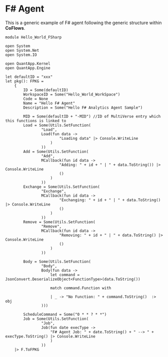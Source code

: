 F# Agent
===
This is a generic example of F# agent following the generic structure within **CoFlows**.

    module Hello_World_FSharp

    open System
    open System.Net
    open System.IO

    open QuantApp.Kernel
    open QuantApp.Engine

    let defaultID = "xxx"
    let pkg(): FPKG =
        {
            ID = Some(defaultID)
            WorkspaceID = Some("Hello_World_WorkSpace")
            Code = None
            Name = "Hello F# Agent"
            Description = Some("Hello F# Analytics Agent Sample")

            MID = Some(defaultID + "-MID") //ID of MultiVerse entry which this functions is linked to
            Load = Some(Utils.SetFunction(
                    "Load", 
                    Load(fun data ->
                            "Loading data" |> Console.WriteLine
                        )
                    ))
            Add = Some(Utils.SetFunction(
                    "Add", 
                    MCallback(fun id data ->
                            "Adding: " + id + " | " + data.ToString()) |> Console.WriteLine
                            ()
                        )
                    ))
            Exchange = Some(Utils.SetFunction(
                    "Exchange", 
                    MCallback(fun id data ->
                            "Exchanging: " + id + " | " + data.ToString() |> Console.WriteLine
                            ()
                        )
                    ))
            Remove = Some(Utils.SetFunction(
                    "Remove", 
                    MCallback(fun id data ->
                            "Removing: " + id + " | " + data.ToString() |> Console.WriteLine
                            ()
                        )
                    ))

            Body = Some(Utils.SetFunction(
                    "Body", 
                    Body(fun data ->
                        let command = JsonConvert.DeserializeObject<FunctionType>(data.ToString())

                        match command.Function with
                        
                        | _ -> "No Function: " + command.ToString()  :> obj
                    )))

            ScheduleCommand = Some("0 * * ? * *")
            Job = Some(Utils.SetFunction(
                    "Job", 
                    Job(fun date execType ->
                        "F# Agent Job: " + date.ToString() + " --> " + execType.ToString() |> Console.WriteLine
                        )
                    )) 
        |> F.ToFPKG
